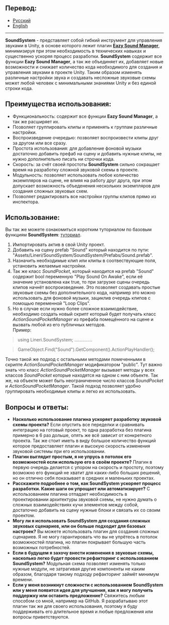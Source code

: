 ## Перевод:
* <a href = "https://github.com/Linerichka/SoundSystem-With-Eazy-Sound-Manager/blob/main/README_RU.md">Русский</a>
* <a href = "https://github.com/Linerichka/SoundSystem-With-Eazy-Sound-Manager/blob/main/README.md">English</a>

---

**SoundSystem** - представляет собой гибкий инструмент для управления звуками в Unity, в основе которого лежит плагин <a href="https://github.com/JackM36/Eazy-Sound-Manager">**Eazy Sound Manager**</a>, минимизируя при этом необходимость в технических навыках и существенно ускоряя процесс разработки. **SoundSystem** содержит все функции **Eazy Sound Manager**, а так же объединяет их, добавляет новые возможности и снижает количество кода необходимого для создания и управления звуками в проекте Unity. Таким образом изменять различные настройки звука и создавать несложные звуковые схемы может любой человек с минимальными знаниями Unity и без единой строки кода.

## Преимущества использования:
* Функциональность: содержит все функции **Eazy Sound Manager**, а так же расширяет их.
* Позволяет группировать клипы и применять к группам различные настройки.
* Воспроизведение очередью: позволяет воспроизвести клипы друг за другом или все сразу.
* Простота использования: для добавление фоновой музыки достаточно добавить префаб на сцену и добавить нужные клипы, не нужно дополнительно писать ни строчки кода.
* Скорость: за счёт своей простоты **SoundSystem** сильно сокращает время на разработку сложной звуковой схемы в проекте.
* Модульность: позволяет использовать любое количество экземпляров на сцене, не влияя на работу друг друга, при этом допускает возможность объеденения нескольких экземпляров для создания сложных звуковых схем.
* Позволяет редактировать все настройки группы клипов прямо из инспектора.

## Использование:
Вы так же можете ознакомиться коротким туториалом по базовым функциям **SoundSystem**: <a href = "https://youtu.be/kXDuEaaw7Ao">туториал</a>.
1. Импортировать актив в свой Unity проект.
2. Добавить на сцену prefab "Sound" который находится по пути: "Assets/Lineri/SoundSystem/SoundSystem/Prefabs/Sound.prefab".
3. Назначить необходимые клип или клипы в соотвествующие поля, установить желаемые настройки.
4. Так же класс *SoundPocket*, который находится на prefab "Sound" содержит bool переменную "Play Sound On Awake", если её значение установлена как true, то при загрузке сцены очередь клипов начнёт воспроизведение. Это позволяет создавать простые звуковые схемы без дополнительного кода, например это можно использовать для фоновой музыки, зациклив очередь клипов с помощью переменной "Loop Clips".
5. Но в случае если нужно более сложное взаимодействие, необходимо создать новый скрипт который будет получать класс *ActionSoundPocketManager* из префаба помещённого на сцене и вызвать любой из его публичных методов.  
Пример:
>    using Lineri.SoundSystem; ..............

>    GameObject.Find("Sound").GetComponent<ActionSoundPocketManager>().ActionPlayHandler();

Точно такой же подход с остальными методами помеченными в скрипте *ActionSoundPocketManager* модификатором "public". Тут важно знать что класс *ActionSoundPocketManager* вызывает методы у всех классов *SoundPocket* которые находятся на одном с ним объекте. Так же, на объекте может быть неограниченное число классов *SoundPocket* и *ActionSoundPocketManager*. Такой подход позволяет удобно группировать необходимые клипы и легко их использовать.

## Вопросы и ответы:
* **Насколько использование плагина ускоряет разработку звуковой схемы проекта?** Если опустить все переделки и сравнивать интеграцию на готовый проект, то одна разработка без плагина примерно в 6 раз дольше, опять же всё зависит от конкретного проекта. Так же стоит иметь в виду большое количество функций которое предоставляет плагин и высокую скорость изменения звуковой системы при его использовании.
* **Плагин выглядит простым, я не упрусь в потолок его возможностей если использую его в своём проекте?** Плагин в первую очередь делается с упором на скорость и простоту, поэтому возможно его функций не хватит для каких-либо больших решений, но он отлично себя показывает в средних и маленьких проектах.
* **Расскажите подробнее о том, как SoundSystem ускоряет процесс разработки. Какие шаги он упрощает или автоматизирует?** С использованием плагина отпадает необходимость в проектировании архитектуры звуковой схемы, не нужно думать о сложных взаимодействиях кучи элементов между собой, достаточно добавить на сцену нужные блоки и связать их со своим проектом.
* **Могу ли я использовать SoundSystem для создания сложных звуковых сценариев, или он больше подходит для базовых настроек?** Вы можете использовать плагин для создания сложных сценариев. Я не могу гарантировать что вы не упрётесь в потолок возможностей плагина, но плагин покрывает большую часть возможных потребностей.
* **Если в будущем я захочу внести изменения в звуковые схемы, насколько легко будет провести рефакторинг с использованием SoundSystem?** Модульная схема позволяет изменять только нужные модули, не затрагивая другие компоненты не каким образом, благодаря такому подходу рефакторинг займёт минимум времени.
* **Если у меня возникнут сложности с использованием SoundSystem или у меня появится идея для улучшения, как я могу получить поддержку или оставить предложение?** Свяжитесь любым способом со мной, например на GitHub. Я разрабатываю этот плагин так же для своего использования, поэтому я буду поддерживать его длительное время и любые предложения или вопросы приветствуются.